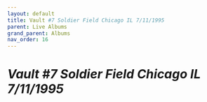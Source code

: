 ```yaml
---
layout: default
title: Vault #7 Soldier Field Chicago IL 7/11/1995
parent: Live Albums
grand_parent: Albums
nav_order: 16
---
```


# *Vault #7 Soldier Field Chicago IL 7/11/1995*